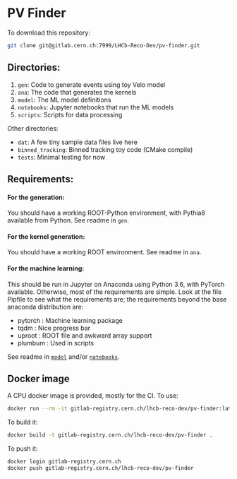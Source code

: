 # PV Finder

To download this repository:

```bash
git clone git@gitlab.cern.ch:7999/LHCb-Reco-Dev/pv-finder.git
```

## Directories:

1. `gen`: Code to generate events using toy Velo model
2. `ana`: The code that generates the kernels
3. `model`: The ML model definitions
4. `notebooks`: Jupyter notebooks that run the ML models
5. `scripts`: Scripts for data processing

Other directories:

* `dat`: A few tiny sample data files live here
* `binned_tracking`: Binned tracking toy code (CMake compile)
* `tests`: Minimal testing for now

## Requirements:

#### For the generation:

You should have a working ROOT-Python environment, with Pythia8 available from Python. See readme in `gen`.

#### For the kernel generation:

You should have a working ROOT environment.  See readme in `ana`.

#### For the machine learning:

This should be run in Jupyter on Anaconda using Python 3.6, with PyTorch available. Otherwise, most of the requirements are simple. Look at the file Pipfile to see what the requirements are; the requirements beyond the base anaconda distribution are:

* pytorch : Machine learning package
* tqdm : Nice progress bar
* uproot : ROOT file and awkward array support
* plumbum : Used in scripts

 See readme in [`model`](./model) and/or [`notebooks`](./notebooks).

## Docker image

A CPU docker image is provided, mostly for the CI. To use:

```bash
docker run --rm -it gitlab-registry.cern.ch/lhcb-reco-dev/pv-finder:latest
```

To build it:

```bash
docker build -t gitlab-registry.cern.ch/lhcb-reco-dev/pv-finder .
```

To push it:

```bash
docker login gitlab-registry.cern.ch
docker push gitlab-registry.cern.ch/lhcb-reco-dev/pv-finder
```


